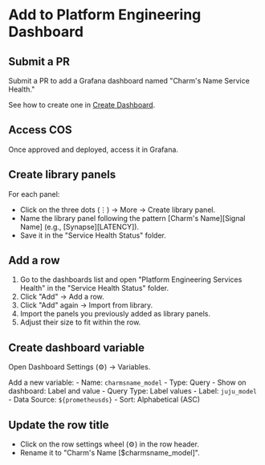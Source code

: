 # Add to Platform Engineering Dashboard

## Submit a PR

Submit a PR to add a Grafana dashboard named "Charm's Name Service Health."

See how to create one in [Create Dashboard](create-dashboard).

## Access COS

Once approved and deployed, access it in Grafana.

## Create library panels

For each panel:
   - Click on the three dots (⋮) → More → Create library panel.
   - Name the library panel following the pattern [Charm's Name][Signal Name] (e.g., [Synapse][LATENCY]).
   - Save it in the "Service Health Status" folder.

## Add a row

1. Go to the dashboards list and open "Platform Engineering Services Health" in the "Service Health Status" folder.
2. Click "Add" → Add a row.
3. Click "Add" again → Import from library.
4. Import the panels you previously added as library panels.
5. Adjust their size to fit within the row.

## Create dashboard variable

Open Dashboard Settings (⚙️) → Variables.

Add a new variable:
    - Name: `charmsname_model`
    - Type: Query
    - Show on dashboard: Label and value
    - Query Type: Label values
    - Label: `juju_model`
    - Data Source: `${prometheusds}`
    - Sort: Alphabetical (ASC)

## Update the row title
 - Click on the row settings wheel (⚙️) in the row header.
 - Rename it to "Charm's Name [$charmsname_model]".

